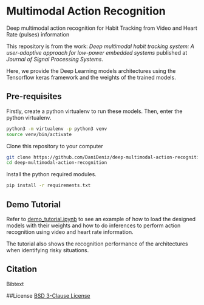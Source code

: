 # Multimodal Action Recognition
Deep multimodal action recognition for Habit Tracking from Video and Heart Rate (pulses) information

This repository is from the work: *Deep multimodal habit tracking system: A user-adaptive approach for low-power
embedded systems* published at *Journal of Signal Processing Systems*.

Here, we provide the Deep Learning models architectures using the Tensorflow keras framework and the weights of the
trained models.

## Pre-requisites
Firstly, create a python virtualenv to run these models. Then, enter the python virtualenv.
```bash
python3 -m virtualenv -p python3 venv
source venv/bin/activate
```

Clone this repository to your computer
```bash
git clone https://github.com/DaniDeniz/deep-multimodal-action-recognition.git
cd deep-multimodal-action-recognition
```

Install the python required modules.
```bash
pip install -r requirements.txt
```

## Demo Tutorial
Refer to [demo_tutorial.ipynb](demo_tutorial.ipynb) to see an example of how to load the designed models with their weights
and how to do inferences to perform action recognition using video and heart rate information.

The tutorial also shows the recognition performance of the architectures when identifying risky situations.

## Citation
Bibtext

##License
[BSD 3-Clause License](LICENSE)
